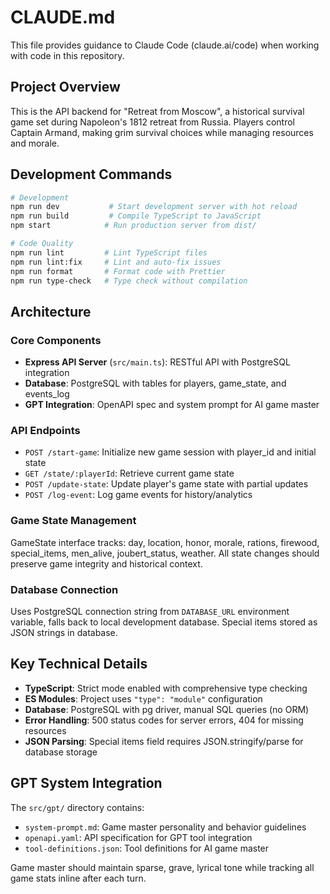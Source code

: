 # CLAUDE.md

This file provides guidance to Claude Code (claude.ai/code) when working with code in this repository.

## Project Overview

This is the API backend for "Retreat from Moscow", a historical survival game set during Napoleon's 1812 retreat from Russia. Players control Captain Armand, making grim survival choices while managing resources and morale.

## Development Commands

```bash
# Development
npm run dev           # Start development server with hot reload
npm run build         # Compile TypeScript to JavaScript
npm start            # Run production server from dist/

# Code Quality
npm run lint         # Lint TypeScript files
npm run lint:fix     # Lint and auto-fix issues
npm run format       # Format code with Prettier
npm run type-check   # Type check without compilation
```

## Architecture

### Core Components

- **Express API Server** (`src/main.ts`): RESTful API with PostgreSQL integration
- **Database**: PostgreSQL with tables for players, game_state, and events_log
- **GPT Integration**: OpenAPI spec and system prompt for AI game master

### API Endpoints

- `POST /start-game`: Initialize new game session with player_id and initial state
- `GET /state/:playerId`: Retrieve current game state
- `POST /update-state`: Update player's game state with partial updates
- `POST /log-event`: Log game events for history/analytics

### Game State Management

GameState interface tracks: day, location, honor, morale, rations, firewood, special_items, men_alive, joubert_status, weather. All state changes should preserve game integrity and historical context.

### Database Connection

Uses PostgreSQL connection string from `DATABASE_URL` environment variable, falls back to local development database. Special items stored as JSON strings in database.

## Key Technical Details

- **TypeScript**: Strict mode enabled with comprehensive type checking
- **ES Modules**: Project uses `"type": "module"` configuration
- **Database**: PostgreSQL with pg driver, manual SQL queries (no ORM)
- **Error Handling**: 500 status codes for server errors, 404 for missing resources
- **JSON Parsing**: Special items field requires JSON.stringify/parse for database storage

## GPT System Integration

The `src/gpt/` directory contains:
- `system-prompt.md`: Game master personality and behavior guidelines
- `openapi.yaml`: API specification for GPT tool integration
- `tool-definitions.json`: Tool definitions for AI game master

Game master should maintain sparse, grave, lyrical tone while tracking all game stats inline after each turn.